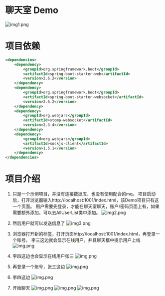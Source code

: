 # 聊天室 Demo
![img1.png](images/img1.png)

# 项目依赖
```xml
<dependencies>
    <dependency>
        <groupId>org.springframework.boot</groupId>
        <artifactId>spring-boot-starter-web</artifactId>
        <version>2.6.2</version>
    </dependency>
    <dependency>
        <groupId>org.springframework.boot</groupId>
        <artifactId>spring-boot-starter-websocket</artifactId>
        <version>2.6.2</version>
    </dependency>
    <dependency>
        <groupId>org.webjars</groupId>
        <artifactId>stomp-websocket</artifactId>
        <version>2.3.4</version>
    </dependency>
    <dependency>
        <groupId>org.webjars</groupId>
        <artifactId>sockjs-client</artifactId>
        <version>1.5.1</version>
    </dependency>
</dependencies>
```

# 项目介绍
1. 只是一个示例项目，并没有连接数据库，也没有使用配合的mq。
项目启动后，打开浏览器输入http://localhost:1001/index.html，该Demo项目只有这一个页面。
用户需要先登录，才能在聊天室聊天，账户/密码页面上有，如果需要额外添加，可以去AllUserList类中添加。
![img2.png](images/img2.png)
2. 然后用户就可以发送信息了
![img3.png](images/img3.png)

3. 浏览器打开新的标签，打开页面http://localhost:1001/index.html，再登录一个账号。
李三这边就会显示在线用户，并且聊天框中提示用户上线
![img.png](images/img4.png)

4. 李四这边也会显示在线用户张三
![img.png](images/img5.png)

5. 再登录一个账号，张三这边
![img.png](images/img6.png)

6. 李四这边
![img.png](images/img7.png)


7. 开始聊天
![img.png](images/img8.png)
![img.png](images/img9.png)
![img.png](images/img10.png)













